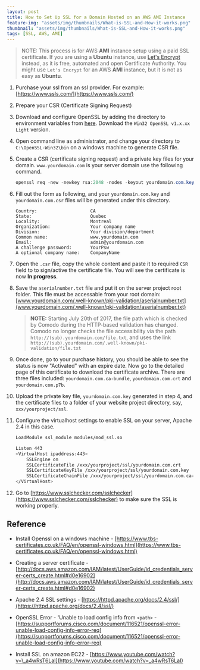 ```yaml
---
layout: post
title: How to Set Up SSL for a Domain Hosted on an AWS AMI Instance
feature-img: "assets/img/thumbnails/What-is-SSL-and-How-it-works.png"
thumbnail: "assets/img/thumbnails/What-is-SSL-and-How-it-works.png"
tags: [SSL, AWS, AMI]
---
```


> NOTE: This process is for AWS **AMI** instance setup using a paid SSL certificate. If you are using a **Ubuntu** instance, use [Let's Encrypt](https://letsencrypt.org/) instead, as it is free, automated and open Certificate Authority. You might use `Let's Encrypt` for an AWS **AMI** instance, but it is not as easy as **Ubuntu**.

1.  Purchase your ssl from an ssl provider. For example: [https://www.ssls.com/](https://www.ssls.com/)

2.  Prepare your CSR (Certificate Signing Request)

3.  Download and configure OpenSSL by adding the directory to environment variables from [here](https://slproweb.com/products/Win32OpenSSL.html). Download the `Win32 OpenSSL v1.x.xx Light` version.

4.  Open command line as administrator, and change your directory to `C:\OpenSSL-Win32\bin` on a windows machine to generate CSR file.

5.  Create a CSR (certificate signing request) and a private key files for your domain. `www.yourdomain.com` is your server domain use the following command.


    ```powershell
    openssl req -new -newkey rsa:2048 -nodes -keyout yourdomain.com.key -out yourdomain.com.csr
    ```

6.  Fill out the form as following, and your `yourdomain.com.key` and `yourdomain.com.csr` files will be generated under this directory.


    ```
    Country:                    CA
    State:                      Quebec
    Locality:                   Montreal
    Organization:               Your company name
    Division:                   Your division/department
    Common name:                www.yourdomain.com
    Email:                      admin@yourdomain.com
    A challenge password:       YourPsw
    A optional company name:    CompanyName
    ```

7.  Open the `.csr` file, copy the whole content and paste it to required `CSR` field to to sign/active the certificate file. You will see the certificate is now **In progress**.

8.  Save the `aserialnumber.txt` file and put it on the server project root folder. This file must be accessable from your root domain: [www.yourdomain.com/.well-known/pki-validation/aserialnumber.txt](www.yourdomain.com/.well-known/pki-validation/aserialnumber.txt)


    > **NOTE:** Starting July 20th of 2017, the file path which is checked by Comodo during the HTTP-based validation has changed. Comodo no longer checks the file accessibility via the path `http://(sub).yourdomain.com/file.txt`, and uses the link `http://(sub).yourdomain.com/.well-known/pki-validation/file.txt`

9.  Once done, go to your purchase history, you should be able to see the status is now "Activated" with an expire date. Now go to the detailed page of this certificate to download the certificate archive. There are three files included: `yourdomain.com.ca-bundle`, `yourdomain.com.crt` and `yourdomain.com.p7b`.

10. Upload the private key file, `yourdomain.com.key` generated in step 4, and the certificate files to a folder of your website project directory, say, `xxx/yourproject/ssl`.

11. Configure the virtualhost settings to enable SSL on your server, Apache 2.4 in this case.


    ```bash
    LoadModule ssl_module modules/mod_ssl.so

    Listen 443
    <VirtualHost ipaddress:443>
        SSLEngine on
        SSLCertificateFile /xxx/yourproject/ssl/yourdomain.com.crt
        SSLCertificateKeyFile /xxx/yourproject/ssl/yourdomain.com.key
        SSLCertificateChainFile /xxx/yourproject/ssl/yourdomain.com.ca-bundle
    </VirtualHost>
    ```

12. Go to [https://www.sslchecker.com/sslchecker](https://www.sslchecker.com/sslchecker) to make sure the SSL is working properly.

## Reference

- Install Openssl on a windows machine - [https://www.tbs-certificates.co.uk/FAQ/en/openssl-windows.html](https://www.tbs-certificates.co.uk/FAQ/en/openssl-windows.html)

- Creating a server certificate - [http://docs.aws.amazon.com/IAM/latest/UserGuide/id_credentials_server-certs_create.html#d0e16902](http://docs.aws.amazon.com/IAM/latest/UserGuide/id_credentials_server-certs_create.html#d0e16902)

- Apache 2.4 SSL settings - [https://httpd.apache.org/docs/2.4/ssl/](https://httpd.apache.org/docs/2.4/ssl/)

- OpenSSL Error - 'Unable to load config info from `<path>` - [https://supportforums.cisco.com/document/116521/openssl-error-unable-load-config-info-error-req](https://supportforums.cisco.com/document/116521/openssl-error-unable-load-config-info-error-req)

- Install SSL on amazon EC22 - [https://www.youtube.com/watch?v=\_a4wRsT6LaI](https://www.youtube.com/watch?v=_a4wRsT6LaI)
